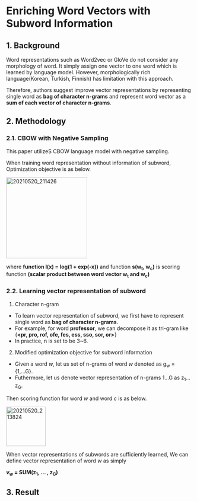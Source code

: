 # Enriching Word Vectors with Subword Information
## 1. Background
Word representations such as Word2vec or GloVe do not consider any morphology of word. It simply assign one vector to one word which is learned by language model.
However, morphologically rich language(Korean, Turkish, Finnish) has limitation with this approach.

Therefore, authors suggest improve vector representations by representing single word as **bag of character n-grams** and represent word vector as a **sum of each vector of character n-grams**.

## 2. Methodology

### 2.1. CBOW with Negative Sampling
This paper utilizeS CBOW language model with negative sampling. 

When training word representation without information of subword, Optimization objective is as below.

<img width="218" alt="20210520_211426" src="https://user-images.githubusercontent.com/70640345/118977095-c119ac80-b9b0-11eb-90a8-7e3b936740c2.png">

where **function l(x) = log(1 + exp(-x))** and function **s(w<sub>t</sub>, w<sub>c</sub>)** is scoring function **(scalar product between word vector w<sub>t</sub> and w<sub>c</sub>)** 

### 2.2. Learning vector representation of subword
1. Character n-gram
* To learn vector representation of subword, we first have to represent single word as **bag of character n-grams**.
* For example, for word **professor**, we can decompose it as tri-gram like {**<pr, pro, rof, ofe, fes, ess, sso, sor, or>**}
* In practice, n is set to be 3~6.

2. Modified optimization objective for subword information
* Given a word *w*, let us set of n-grams of word *w* denoted as g<sub>w</sub> = {1,...G}.
* Futhermore, let us denote vector representation of n-grams 1...G as z<sub>1</sub>... z<sub>G</sub>.

Then scoring function for word *w* and word *c* is as below.

<img width="106" alt="20210520_213824" src="https://user-images.githubusercontent.com/70640345/118979752-c5939480-b9b3-11eb-9f1e-fe304704411d.png">

When vector representations of subwords are sufficiently learned, We can define vector representation of word *w* as simply

<b><i>v<sub>w</sub></i> = SUM(z<sub>1</sub>, ... , z<sub>G</sub>)</b>

## 3. Result


